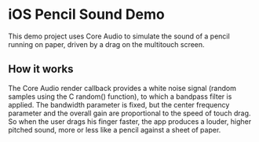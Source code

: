 iOS Pencil Sound Demo
=====================

This demo project uses Core Audio to simulate the sound of a pencil running on paper, 
driven by a drag on the multitouch screen.

How it works
------------

The Core Audio render callback provides a white noise signal (random samples using the C random() 
function), to which a bandpass filter is applied. The bandwidth parameter is fixed, but the center 
frequency parameter and the overall gain are proportional to the speed of touch drag. So when the 
user drags his finger faster, the app produces a louder, higher pitched sound, more or less like
a pencil against a sheet of paper.
